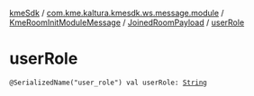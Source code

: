 [kmeSdk](../../../index.md) / [com.kme.kaltura.kmesdk.ws.message.module](../../index.md) / [KmeRoomInitModuleMessage](../index.md) / [JoinedRoomPayload](index.md) / [userRole](./user-role.md)

# userRole

`@SerializedName("user_role") val userRole: `[`String`](https://kotlinlang.org/api/latest/jvm/stdlib/kotlin/-string/index.html)